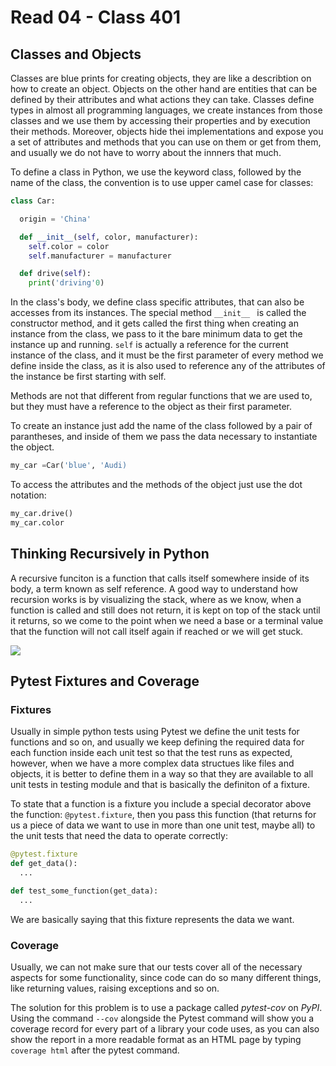 # Read 04 - Class 401

## Classes and Objects

Classes are blue prints for creating objects, they are like a describtion on how to create an object. Objects on the other hand are entities that can be defined by their attributes and what actions they can take. Classes define types in almost all programming languages, we create instances from those classes and we use them by accessing their properties and by execution their methods. Moreover, objects hide thei implementations and expose you a set of attributes and methods that you can use on them or get from them, and usually we do not have to worry about the innners that much.

To define a class in Python, we use the keyword class, followed by the name of the class, the convention is to use upper camel case for classes:

```python
class Car:

  origin = 'China'

  def __init__(self, color, manufacturer):
    self.color = color
    self.manufacturer = manufacturer

  def drive(self):
    print('driving'0)

```

In the class's body, we define class specific attributes, that can also be accesses from its instances. The special method `__init__ ` is called the constructor method, and it gets called the first thing when creating an instance from the class, we pass to it the bare minimum data to get the instance up and running. `self` is actually a reference for the current instance of the class, and it must be the first parameter of every method we define inside the class, as it is also used to reference any of the attributes of the instance be first starting with self.

Methods are not that different from regular functions that we are used to, but they must have a reference to the object as their first parameter.

To create an instance just add the name of the class followed by a pair of parantheses, and inside of them we pass the data necessary to instantiate the object.

```python
my_car =Car('blue', 'Audi)

```

To access the attributes and the methods of the object just use the dot notation:

```python
my_car.drive()
my_car.color

```

## Thinking Recursively in Python

A recursive funciton is a function that calls itself somewhere inside of its body, a term known as self reference. A good way to understand how recursion works is by visualizing the stack, where as we know, when a function is called and still does not return, it is kept on top of the stack until it returns, so we come to the point when we need a base or a terminal value that the function will not call itself again if reached or we will get stuck.

![](https://www2.seas.gwu.edu/~rhyspj/spring09cs145/lab11/stack1.gif)

## Pytest Fixtures and Coverage

### Fixtures 

Usually in simple python tests using Pytest we define the unit tests for functions and so on, and usually we keep defining the required data for each function inside each unit test so that the test runs as expected, however, when we have a more complex data structues like files and objects, it is better to define them in a way so that they are available to all unit tests in testing module and that is basically the definiton of a fixture.

To state that a function is a fixture you include a special decorator above the function: `@pytest.fixture`, then you pass this function (that returns for us a piece of data we want to use in more than one unit test, maybe all) to the unit tests that need the data to operate correctly:

```python
@pytest.fixture
def get_data():
  ...

def test_some_function(get_data):
  ...

```

We are basically saying that this fixture represents the data we want.

### Coverage

Usually, we can not make sure that our tests cover all of the necessary aspects for some functionality, since code can do so many different things, like returning values, raising exceptions and so on. 

The solution for this problem is to use a package called *pytest-cov* on *PyPI*. Using the command `--cov` alongside the Pytest command will show you a coverage record for every part of a library your code uses, as you can also show the report in a more readable format as an HTML page by typing `coverage html` after the pytest command.